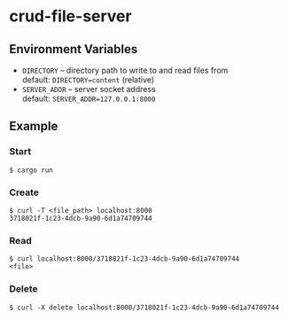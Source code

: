 # crud-file-server

## Environment Variables

- `DIRECTORY` – directory path to write to and read files from  
  default: `DIRECTORY=content` (relative)
- `SERVER_ADDR` – server socket address  
  default: `SERVER_ADDR=127.0.0.1:8000`

## Example

### Start

```
$ cargo run
```

### Create

```
$ curl -T <file_path> localhost:8000
3718021f-1c23-4dcb-9a90-6d1a74709744
```

### Read

```
$ curl localhost:8000/3718021f-1c23-4dcb-9a90-6d1a74709744
<file>
```

### Delete

```
$ curl -X delete localhost:8000/3718021f-1c23-4dcb-9a90-6d1a74709744
```
